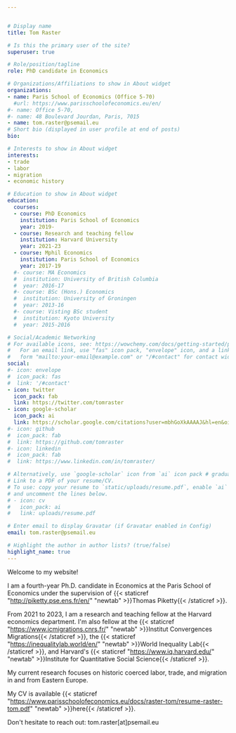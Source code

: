 ```yaml
---


# Display name
title: Tom Raster

# Is this the primary user of the site?
superuser: true

# Role/position/tagline
role: PhD candidate in Economics

# Organizations/Affiliations to show in About widget
organizations:
- name: Paris School of Economics (Office 5-70)
  #url: https://www.parisschoolofeconomics.eu/en/
#- name: Office 5-70,
#- name: 48 Boulevard Jourdan, Paris, 7015
- name: tom.raster@psemail.eu
# Short bio (displayed in user profile at end of posts)
bio: 

# Interests to show in About widget
interests:
- trade
- labor
- migration
- economic history

# Education to show in About widget
education:
  courses:
  - course: PhD Economics
    institution: Paris School of Economics
    year: 2019-
  - course: Research and teaching fellow
    institution: Harvard University
    year: 2021-23
  - course: Mphil Economics
    institution: Paris School of Economics
    year: 2017-19
  #- course: MA Economics
  #  institution: University of British Columbia
  #  year: 2016-17
  #- course: BSc (Hons.) Economics
  #  institution: University of Groningen
  #  year: 2013-16
  #- course: Visting BSc student
  #  institution: Kyoto University
  #  year: 2015-2016

# Social/Academic Networking
# For available icons, see: https://wowchemy.com/docs/getting-started/page-builder/#icons
#   For an email link, use "fas" icon pack, "envelope" icon, and a link in the
#   form "mailto:your-email@example.com" or "/#contact" for contact widget.
social:
#- icon: envelope
#  icon_pack: fas
#  link: '/#contact'
- icon: twitter
  icon_pack: fab
  link: https://twitter.com/tomraster
- icon: google-scholar  
  icon_pack: ai
  link: https://scholar.google.com/citations?user=mbhGoXkAAAAJ&hl=en&oi=ao
#- icon: github
#  icon_pack: fab
#  link: https://github.com/tomraster
#- icon: linkedin
#  icon_pack: fab
#  link: https://www.linkedin.com/in/tomraster/

# Alternatively, use `google-scholar` icon from `ai` icon pack # graduation-cap
# Link to a PDF of your resume/CV.
# To use: copy your resume to `static/uploads/resume.pdf`, enable `ai` icons in `params.toml`, 
# and uncomment the lines below.
# - icon: cv
#   icon_pack: ai
#   link: uploads/resume.pdf

# Enter email to display Gravatar (if Gravatar enabled in Config)
email: tom.raster@psemail.eu

# Highlight the author in author lists? (true/false)
highlight_name: true
---
```


Welcome to my website!

I am a fourth-year Ph.D. candidate in Economics at the Paris School of Economics under the supervision of {{< staticref "http://piketty.pse.ens.fr/en/" "newtab" >}}Thomas Piketty{{< /staticref >}}. 

From 2021 to 2023, I am a research and teaching fellow at the Harvard economics department. I'm also fellow at the {{< staticref "https://www.icmigrations.cnrs.fr/" "newtab" >}}Institut Convergences Migrations{{< /staticref >}}, the {{< staticref "https://inequalitylab.world/en/" "newtab" >}}World Inequality Lab{{< /staticref >}}, and Harvard's {{< staticref "https://www.iq.harvard.edu/" "newtab" >}}Institute for Quantitative Social Science{{< /staticref >}}.

My current research focuses on historic coerced labor, trade, and migration in and from Eastern Europe.

My CV is available {{< staticref "https://www.parisschoolofeconomics.eu/docs/raster-tom/resume-raster-tom.pdf" "newtab" >}}here{{< /staticref >}}. 

Don't hesitate to reach out: tom.raster[at]psemail.eu
